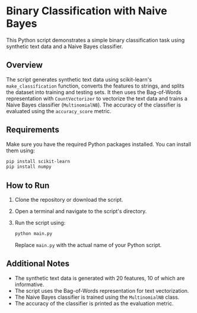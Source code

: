 # Binary Classification with Naive Bayes

This Python script demonstrates a simple binary classification task using synthetic text data and a Naive Bayes classifier.

## Overview

The script generates synthetic text data using scikit-learn's `make_classification` function, converts the features to strings, and splits the dataset into training and testing sets. It then uses the Bag-of-Words representation with `CountVectorizer` to vectorize the text data and trains a Naive Bayes classifier (`MultinomialNB`). The accuracy of the classifier is evaluated using the `accuracy_score` metric.

## Requirements
Make sure you have the required Python packages installed. You can install them using:

```bash
pip install scikit-learn
pip install numpy
```

## How to Run

1. Clone the repository or download the script.
2. Open a terminal and navigate to the script's directory.
3. Run the script using:

    ```bash
    python main.py
    ```

   Replace `main.py` with the actual name of your Python script.

## Additional Notes

- The synthetic text data is generated with 20 features, 10 of which are informative.
- The script uses the Bag-of-Words representation for text vectorization.
- The Naive Bayes classifier is trained using the `MultinomialNB` class.
- The accuracy of the classifier is printed as the evaluation metric.


